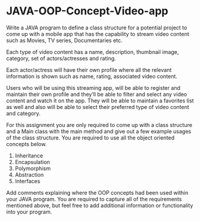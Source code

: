 # JAVA-OOP-Concept-Video-app

Write a JAVA program to define a class structure for a potential project to come up with a mobile
app that has the capability to stream video content such as Movies, TV series, Documentaries
etc.

Each type of video content has a name, description, thumbnail image, category, set of
actors/actresses and rating.

Each actor/actress will have their own profile where all the relevant information is shown such
as name, rating, associated video content.

Users who will be using this streaming app, will be able to register and maintain their own profile
and they’ll be able to filter and select any video content and watch it on the app. They will be
able to maintain a favorites list as well and also will be able to select their preferred type of
video content and category.

For this assignment you are only required to come up with a class structure and a Main class
with the main method and give out a few example usages of the class structure. You are
required to use all the object oriented concepts below.

1. Inheritance
2. Encapsulation
3. Polymorphism
4. Abstraction
5. Interfaces

Add comments explaining where the OOP concepts had been used within your JAVA program.
You are required to capture all of the requirements mentioned above, but feel free to add
additional information or functionality into your program.